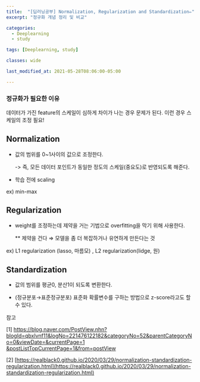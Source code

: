 ```yaml
---
title:  "[딥러닝공부] Normalization, Regularization and Standardization✏️"
excerpt: "정규화 개념 정리 및 비교"

categories:
  - Deeplearning
  - study

tags: [Deeplearning, study]

classes: wide

last_modified_at: 2021-05-28T08:06:00-05:00

---
```



### 정규화가 필요한 이유

데이터가 가진 feature의 스케일이 심하게 차이가 나는 경우 문제가 된다. 이런 경우 스케일의 조정 필요!



## Normalization

- 값의 범위를 0~1사이의 값으로 조정한다. 

   -> 즉, 모든 데이터 포인트가 동일한 정도의 스케일(중요도)로 반영되도록 해준다.
   
- 학습 전에 scaling

ex) min-max 



## Regularization

- weight를 조정하는데 제약을 거는 기법으로 overfitting을 막기 위해 사용한다.

   ** 제약을 건다 ⇒ 모델을 좀 더 복잡하거나 유연하게 만든다는 것

ex) L1 regularization (lasso, 마름모) , L2 regularization(lidge, 원)



## Standardization

- 값의 범위를 평균0, 분산1이 되도록 변환한다.

- (정규분포→표준정규분포) 표준화 확률변수를 구하는 방법으로 z-score라고도 할 수 있다.


참고

[1] [https://blog.naver.com/PostView.nhn?blogId=qbxlvnf11&logNo=221476122182&categoryNo=52&parentCategoryNo=0&viewDate=&currentPage=1
&postListTopCurrentPage=1&from=postView](https://blog.naver.com/PostView.nhn?blogId=qbxlvnf11&logNo=221476122182&categoryNo=52&parentCategoryNo=0&viewDate=&currentPage=1&postListTopCurrentPage=1&from=postView)

[2] [https://realblack0.github.io/2020/03/29/normalization-standardization-regularization.html](https://realblack0.github.io/2020/03/29/normalization-standardization-regularization.html)
